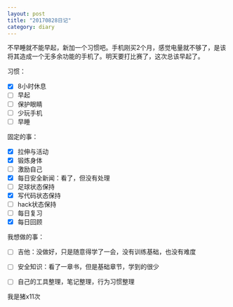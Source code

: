 ```yaml
---
layout: post
title: "20170828日记"
category: diary
---
```


不早睡就不能早起，新加一个习惯吧。手机刚买2个月，感觉电量就不够了，是该将其造成一个无多余功能的手机了。明天要打比赛了，这次总该早起了。

习惯：

- [x] 8小时休息
- [ ] 早起
- [ ] 保护眼睛
- [ ] 少玩手机
- [ ] 早睡

固定的事：
- [x] 拉伸与活动
- [x] 锻炼身体
- [ ] 激励自己
- [x] 每日安全新闻：看了，但没有处理
- [ ] 足球状态保持
- [x] 写代码状态保持
- [ ] hack状态保持
- [ ] 每日复习
- [x] 每日回顾

我想做的事：
- [ ] 吉他：没做好，只是随意得学了一会，没有训练基础，也没有难度
- [ ] 安全知识：看了一章书，但是基础章节，学到的很少
- [ ] 自己的工具整理，笔记整理，行为习惯整理


我是猪x11次